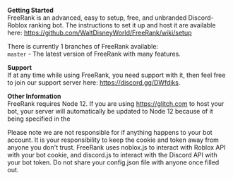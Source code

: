 

**Getting Started**  
FreeRank is an advanced, easy to setup, free, and unbranded Discord-Roblox ranking bot. The instructions to set it up and host it are available here: https://github.com/WaltDisneyWorld/FreeRank/wiki/setup

There is currently 1 branches of FreeRank available:  
`master` - The latest version of FreeRank with many features.

**Support**  
If at any time while using FreeRank, you need support with it, then feel free to join our support server here: https://discord.gg/DWfdjks.

**Other Information**  
FreeRank requires Node 12. If you are using https://glitch.com to host your bot, your server will automatically be updated to Node 12 because of it being specified in the 

Please note we are not responsible for if anything happens to your bot account. It is your responsibility to keep the cookie and token away from anyone you don't trust. FreeRank uses noblox.js to interact with Roblox API with your bot cookie, and discord.js to interact with the Discord API with your bot token. Do not share your config.json file with anyone once filled out.
 
